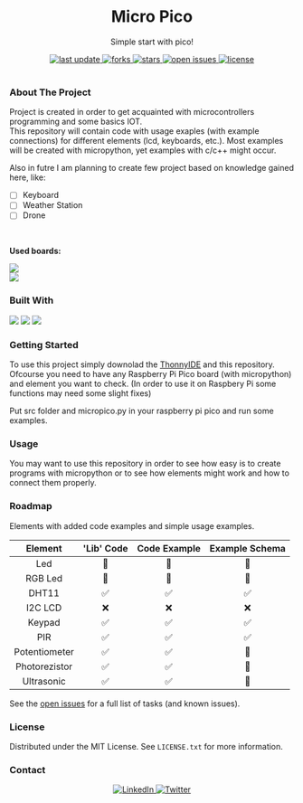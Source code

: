 
<div align="center">
  
  <h1> Micro Pico </h1>
  <p> Simple start with pico! </p>
  
  <div>
    <a href="">
      <img src="https://img.shields.io/github/last-commit/psp515/MicroPico" alt="last update" />
    </a>
    <a href="https://github.com/psp515/MicroPico/network/members">
      <img src="https://img.shields.io/github/forks/psp515/MicroPico" alt="forks" />
    </a>
    <a href="https://github.com/psp515/MicroPico/stargazers">
      <img src="https://img.shields.io/github/stars/psp515/MicroPico" alt="stars" />
    </a>
    <a href="https://github.com/psp515/MicroPico/issues/">
      <img src="https://img.shields.io/github/issues/psp515/MicroPico" alt="open issues" />
    </a>
    <a href="https://github.com/psp515/MicroPico/blob/master/LICENSE">
      <img src="https://img.shields.io/github/license/psp515/MicroPico" alt="license" />
    </a>
  </div>
</div>  

<br/>

### About The Project

Project is created in order to get acquainted with microcontrollers programming and some basics IOT.
<br/>
This repository will contain code with usage exaples (with example connections) for different elements (lcd, keyboards, etc.).
Most examples will be created with micropython, yet examples with c/c++ might occur.
<br/>

Also in futre I am planning to create few project based on knowledge gained here, like:

- [ ] Keyboard
- [ ] Weather Station
- [ ] Drone 

<br/>

<b>Used boards:</b>
<div>
  <a href="">
    <img src="https://img.shields.io/badge/Raspberry Pi Pico-Code?&logo=raspberrypi&logoColor=black&color=F1C232" />
  </a>
  <br>
  <a href="">     
    <img src="https://img.shields.io/badge/Raspberry Pi Pico W-Code?&logo=raspberrypi&logoColor=black&color=F1C232" />
  </a>
</div>


### Built With

<div>
  <a>
    <img src="https://img.shields.io/badge/-Micropyhon-FFFFFF?logo=micropyhon" />
  </a>
  <a>
    <img src="https://img.shields.io/badge/-Python-FFFFFF?logo=python" />
  </a>
  <a>
    <img src="https://img.shields.io/badge/-Fritzing-FFFFFF?logo=fritzing" />
  </a>
</div>

### Getting Started

To use this project simply downolad the [ThonnyIDE](https://thonny.org/) and this repository.
<br/>
Ofcourse you need to have any Raspberry Pi Pico board (with micropython) and element you want to check.
(In order to use it on Raspbery Pi some functions may need some slight fixes)

Put src folder and micropico.py in your raspberry pi pico and run some examples.

### Usage 

You may want to use this repository in order to see how easy is to create programs with micropython or to see how elements might work and how to connect them properly.

### Roadmap

Elements with added code examples and simple usage examples.

Element  | 'Lib' Code | Code Example | Example Schema
:-: | :-: | :-: | :-: 
Led | 🚧   | 🚧  | 🚧
RGB Led | 🚧  | 🚧 | 🚧 
DHT11 | ✅  | ✅ | ✅ 
I2C LCD | ❌  | ❌ | ❌
Keypad | ✅ | ✅ | ✅ 
PIR | ✅  | ✅ | ✅ 
Potentiometer | ✅  | ✅ | 🚧 
Photorezistor  | ✅  | ✅ | 🚧 
Ultrasonic | ✅  | ✅ | 🚧 

See the [open issues](https://github.com/psp515/MicroPico/issues) for a full list of tasks (and known issues).

### License

Distributed under the MIT License. See `LICENSE.txt` for more information.

### Contact

<div align="center">
  <a href="https://www.linkedin.com/in/lukasz-psp515-kolber/">
    <img src="https://img.shields.io/badge/LinkedIn-0077B5?style=for-the-badge&logo=linkedin&logoColor=white" alt="LinkedIn" />
  </a>
  <a href="https://twitter.com/psp515">
    <img src="https://img.shields.io/badge/Twitter-1DA1F2?style=for-the-badge&logo=twitter&logoColor=white" alt="Twitter" />
  </a>
</div>

